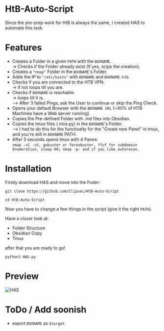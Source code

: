 # HtB-Auto-Script

Since the pre-prep work for HtB is always the same, I created HAS to automate this task.

# Features

- Creates a Folder in a given ```PATH``` with the ```BOXNAME```.  
	-> Checks if the Folder already exist (If yes, scips the creation).
- Creates a ```"nmap"``` Folder in the ```BOXNAME```'s Folder.
- Adds the IP to ```"/etc/hosts"``` with ```BOXNAME``` and ```BOXNAME.htb```.
- Checks if you are connected to the HTB VPN.  
	-> if not loops till you are.
- Checks if ```BOXNAME``` is reachable.   
	-> loops till it is.  
	--> After 3 failed Pings, ask the User to continue or skip the Ping Check. 
- Opens your default Browser with the ```BOXNAME URL``` (~90% of HTB Machines have a Web server running).
- Copies the Pre-defined Folder with .md files into Obsidian.
- Copies the tmux files (.nice.py) in the ```BOXNAME```'s Folder.   
	--> I had to do this for the functioalty for the "Create new Panel" in tmux, and you're still in ```BOXNAME``` PATH.
- After 3 seconds opens tmux with 4 Panes:  
```nmap -sC -sV, gobuster or feroxbuster, ffuf for subdomain Enumeration, sleep 60; nmap -p- and if you like autorecon.```

# Installation

Firstly download HAS and move into the Foder:

```
git clone https://github.com/Clipsec/HtB-Auto-Script 

cd HtB-Auto-Script
```

Now you have to change a few things in the script (give it the right ```PATH```).

Have a closer look at:

- Folder Structure
- Obsidian Copy
- Tmux

after that you are ready to go!

```
python3 HAS.py
```

# Preview

![HAS](https://user-images.githubusercontent.com/32893797/175528655-1d1543ac-1870-4a6f-98b7-933f7a74dbcf.PNG)

# ToDo / Add soonish

- export ```BOXNAME``` as ```$target```.
